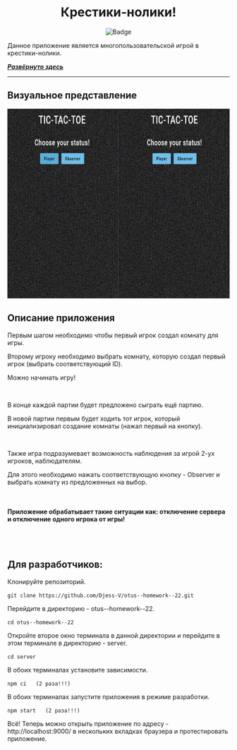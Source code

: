 <h1 align="center">Крестики-нолики!</h1>

<p align="center">
<img alt="Badge" src="https://github.com/djess-v/otus--homework--23/actions/workflows/sanity-check.yml/badge.svg" />
</p>

<p >Данное приложение является многопользовательской игрой в крестики-нолики.</p>

_**[Развёрнуто здесь](https://djess-v.github.io/otus--homework--23/)**_

---

<h2>Визуальное представление</h2>

<img alt="Game" src="./client/src/assets/images/game.gif" width="790px" height="430px"/>

<h2>Описание приложения</h2>

<p >Первым шагом необходимо чтобы первый игрок создал комнату для игры.</p>
<p >Второму игроку необходимо выбрать комнату, которую создал первый игрок (выбрать соответствующий ID).</p>
<p >Можно начинать игру!</p>
<br/>
<p >В конце каждой партии будет предложено сыграть ещё партию.</p>
<p >В новой партии первым будет ходить тот игрок, который инициализировал создание комнаты (нажал первый на кнопку).</p>
<br/>
<p >Также игра подразумевает возможность наблюдения за игрой 2-ух игроков, наблюдателям.</p>
<p >Для этого необходимо нажать соответствующую кнопку - Observer и выбрать комнату из предложенных на выбор.</p>
<br/>
<h4 >Приложение обрабатывает такие ситуации как: отключение сервера и отключение одного игрока от игры!</h4>
<br/>
<br/>
<h2>Для разработчиков:</h2>

<p >Клонируйте репозиторий.</p>

```properties
git clone https://github.com/Djess-V/otus--homework--22.git
```

<p >Перейдите в директорию - otus--homework--22.</p>

```properties
cd otus--homework--22
```

<p >Откройте второе окно терминала в данной директории и перейдите в этом терминале в директорию - server.</p>

```properties
cd server
```

<p >В обоих терминалах установите зависимости.</p>

```properties
npm ci   (2 раза!!!)
```

<p >В обоих терминалах запустите приложения в режиме разработки.</p>

```properties
npm start   (2 раза!!!)
```

<p >Всё! Теперь можно открыть приложение по адресу - http://localhost:9000/ в нескольких вкладках браузера и протестировать приложение.</p>

